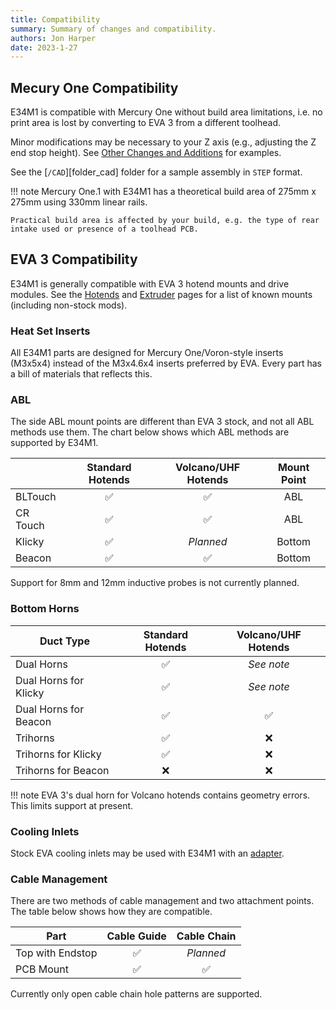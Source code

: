 ```yaml
---
title: Compatibility
summary: Summary of changes and compatibility.
authors: Jon Harper
date: 2023-1-27
---
```


## Mecury One Compatibility

E34M1 is compatible with Mercury One without build area limitations, i.e. no print area is lost by converting to EVA 3 from a different toolhead.

Minor modifications may be necessary to your Z axis (e.g., adjusting the Z end stop height). See [Other Changes and Additions](#other-changes-and-additions) for examples.

See the [`/CAD`][folder_cad] folder for a sample assembly in `STEP` format.

!!! note
    Mercury One.1 with E34M1 has a theoretical build area of 275mm x 275mm using 330mm linear rails.

    Practical build area is affected by your build, e.g. the type of rear intake used or presence of a toolhead PCB.

## EVA 3 Compatibility

E34M1 is generally compatible with EVA 3 hotend mounts and drive modules. See the [Hotends](hotends.md) and [Extruder](drives.md) pages for a list of known mounts (including non-stock mods).

### Heat Set Inserts

All E34M1 parts are designed for Mercury One/Voron-style inserts (M3x5x4) instead of the M3x4.6x4 inserts preferred by EVA. Every part has a bill of materials that reflects this.

### ABL

The side ABL mount points are different than EVA 3 stock, and not all ABL methods use them. The chart below shows which ABL methods are supported by E34M1.

|          | Standard Hotends   | Volcano/UHF Hotends | Mount Point |
|----------|:------------------:|:------------------:|:-----------:|
| BLTouch  | :white_check_mark: | :white_check_mark: | ABL         |
| CR Touch | :white_check_mark: | :white_check_mark: | ABL         |
| Klicky   | :white_check_mark: | *Planned*          | Bottom      |
| Beacon   | :white_check_mark: | :white_check_mark: | Bottom      |

Support for 8mm and 12mm inductive probes is not currently planned.

### Bottom Horns

| Duct Type             | Standard Hotends | Volcano/UHF Hotends  |
|-----------------------|:----------------:|:--------------------:|
| Dual Horns            | :white_check_mark: | *See note*         |
| Dual Horns for Klicky | :white_check_mark: | *See note*         |
| Dual Horns for Beacon | :white_check_mark: | :white_check_mark: |
| Trihorns              | :white_check_mark: | :x:                |
| Trihorns for Klicky   | :white_check_mark: | :x:                |
| Trihorns for Beacon   | :x:                | :x:                |

!!! note
    EVA 3's dual horn for Volcano hotends contains geometry errors. This limits support at present.

### Cooling Inlets

Stock EVA cooling inlets may be used with E34M1 with an [adapter](../modules/rear.md#stock-rear-inlet-adapter).


### Cable Management

There are two methods of cable management and two attachment points. The table below shows how they are compatible.

| Part             | Cable Guide | Cable Chain |
|------------------|:-----------:|:-----------:|
| Top with Endstop | :white_check_mark: | *Planned* |
| PCB Mount        | :white_check_mark: | :white_check_mark: |

Currently only open cable chain hole patterns are supported.